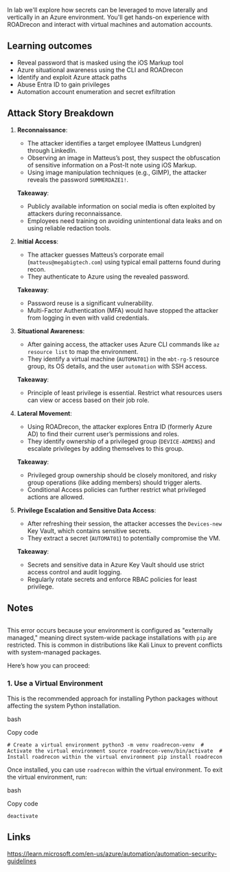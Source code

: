 In lab we'll explore how secrets can be leveraged to move laterally and vertically in an Azure environment. You'll get hands-on experience with ROADrecon and interact with virtual machines and automation accounts.
## Learning outcomes 

- Reveal password that is masked using the iOS Markup tool
- Azure situational awareness using the CLI and ROADrecon
- Identify and exploit Azure attack paths
- Abuse Entra ID to gain privileges
- Automation account enumeration and secret exfiltration

## Attack Story Breakdown

1. **Reconnaissance**:
    
    - The attacker identifies a target employee (Matteus Lundgren) through LinkedIn.
    - Observing an image in Matteus’s post, they suspect the obfuscation of sensitive information on a Post-It note using iOS Markup.
    - Using image manipulation techniques (e.g., GIMP), the attacker reveals the password `SUMMERDAZE1!`.
    
    **Takeaway**:
    
    - Publicly available information on social media is often exploited by attackers during reconnaissance.
    - Employees need training on avoiding unintentional data leaks and on using reliable redaction tools.
2. **Initial Access**:
    
    - The attacker guesses Matteus’s corporate email (`matteus@megabigtech.com`) using typical email patterns found during recon.
    - They authenticate to Azure using the revealed password.
    
    **Takeaway**:
    
    - Password reuse is a significant vulnerability.
    - Multi-Factor Authentication (MFA) would have stopped the attacker from logging in even with valid credentials.
3. **Situational Awareness**:
    
    - After gaining access, the attacker uses Azure CLI commands like `az resource list` to map the environment.
    - They identify a virtual machine (`AUTOMAT01`) in the `mbt-rg-5` resource group, its OS details, and the user `automation` with SSH access.
    
    **Takeaway**:
    
    - Principle of least privilege is essential. Restrict what resources users can view or access based on their job role.
4. **Lateral Movement**:
    
    - Using ROADrecon, the attacker explores Entra ID (formerly Azure AD) to find their current user’s permissions and roles.
    - They identify ownership of a privileged group (`DEVICE-ADMINS`) and escalate privileges by adding themselves to this group.
    
    **Takeaway**:
    
    - Privileged group ownership should be closely monitored, and risky group operations (like adding members) should trigger alerts.
    - Conditional Access policies can further restrict what privileged actions are allowed.
5. **Privilege Escalation and Sensitive Data Access**:
    
    - After refreshing their session, the attacker accesses the `Devices-new` Key Vault, which contains sensitive secrets.
    - They extract a secret (`AUTOMAT01`) to potentially compromise the VM.
    
    **Takeaway**:
    
    - Secrets and sensitive data in Azure Key Vault should use strict access control and audit logging.
    - Regularly rotate secrets and enforce RBAC policies for least privilege.

## Notes

```pip install roadrecon error: externally-managed-environment × This environment is externally managed ╰─> To install Python packages system-wide, try apt install python3-xyz, where xyz is the package you are trying to install. If you wish to install a non-Kali-packaged Python package, create a virtual environment using python3 -m venv path/to/venv. Then use path/to/venv/bin/python and path/to/venv/bin/pip. Make sure you have pypy3-venv installed. If you wish to install a non-Kali-packaged Python application, it may be easiest to use pipx install xyz, which will manage a virtual environment for you. Make sure you have pipx installed. For more information, refer to the following: * https://www.kali.org/docs/general-use/python3-external-packages/ * /usr/share/doc/python3.12/README.venv
```
This error occurs because your environment is configured as "externally managed," meaning direct system-wide package installations with `pip` are restricted. This is common in distributions like Kali Linux to prevent conflicts with system-managed packages.

Here’s how you can proceed:

### 1. **Use a Virtual Environment**

This is the recommended approach for installing Python packages without affecting the system Python installation.

bash

Copy code

`# Create a virtual environment python3 -m venv roadrecon-venv  # Activate the virtual environment source roadrecon-venv/bin/activate  # Install roadrecon within the virtual environment pip install roadrecon`

Once installed, you can use `roadrecon` within the virtual environment. To exit the virtual environment, run:

bash

Copy code

`deactivate`

## Links
https://learn.microsoft.com/en-us/azure/automation/automation-security-guidelines
